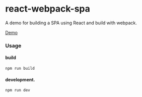 # react-webpack-spa
A demo for building a SPA using React and build with webpack.

[Demo](http://neekey.github.io/react-webpack-spa/build/)

### Usage

#### build

```
npm run build
```

#### development.

```
npm run dev
```


